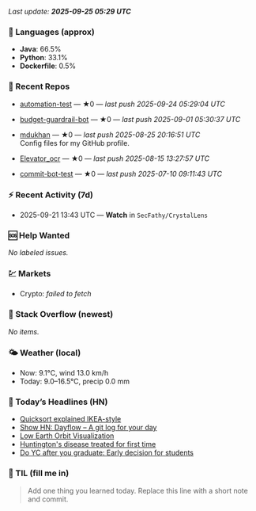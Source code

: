 

<!-- DAILY-SECTION:START -->
_Last update: **2025-09-25 05:29 UTC**_


### 🧪 Languages (approx)
- **Java**: 66.5%
- **Python**: 33.1%
- **Dockerfile**: 0.5%

### 🔧 Recent Repos
- [automation-test](https://github.com/mdukhan/automation-test) — ★0 — _last push 2025-09-24 05:29:04 UTC_  
  
- [budget-guardrail-bot](https://github.com/mdukhan/budget-guardrail-bot) — ★0 — _last push 2025-09-01 05:30:37 UTC_  
  
- [mdukhan](https://github.com/mdukhan/mdukhan) — ★0 — _last push 2025-08-25 20:16:51 UTC_  
  Config files for my GitHub profile.
- [Elevator_ocr](https://github.com/mdukhan/Elevator_ocr) — ★0 — _last push 2025-08-15 13:27:57 UTC_  
  
- [commit-bot-test](https://github.com/mdukhan/commit-bot-test) — ★0 — _last push 2025-07-10 09:11:43 UTC_  
  

### ⚡ Recent Activity (7d)
- 2025-09-21 13:43 UTC — **Watch** in `SecFathy/CrystalLens`

### 🆘 Help Wanted
_No labeled issues._

### 💹 Markets
- Crypto: _failed to fetch_

### 🧩 Stack Overflow (newest)
_No items._

### 🌤️ Weather (local)
- Now: 9.1°C, wind 13.0 km/h
- Today: 9.0–16.5°C, precip 0.0 mm

### 📰 Today’s Headlines (HN)
- [Quicksort explained IKEA-style](https://helium.computer/)
- [Show HN: Dayflow – A git log for your day](https://idea-instructions.com/quick-sort/)
- [Low Earth Orbit Visualization](https://github.com/JerryZLiu/Dayflow)
- [Huntington&#x27;s disease treated for first time](https://platform.leolabs.space/visualization)
- [Do YC after you graduate: Early decision for students](https://www.bbc.com/news/articles/cevz13xkxpro)

### 🧠 TIL (fill me in)
> Add one thing you learned today. Replace this line with a short note and commit.

<!-- DAILY-SECTION:END -->
